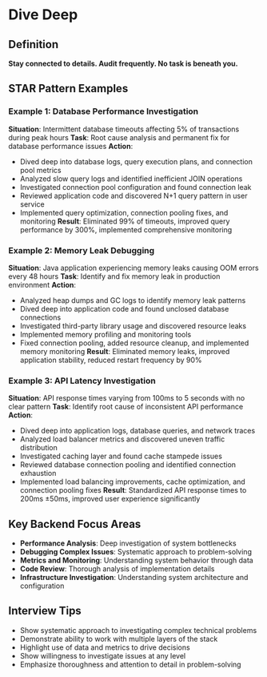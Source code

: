 # Dive Deep

## Definition
**Stay connected to details. Audit frequently. No task is beneath you.**

## STAR Pattern Examples

### Example 1: Database Performance Investigation
**Situation**: Intermittent database timeouts affecting 5% of transactions during peak hours
**Task**: Root cause analysis and permanent fix for database performance issues
**Action**:
- Dived deep into database logs, query execution plans, and connection pool metrics
- Analyzed slow query logs and identified inefficient JOIN operations
- Investigated connection pool configuration and found connection leak
- Reviewed application code and discovered N+1 query pattern in user service
- Implemented query optimization, connection pooling fixes, and monitoring
**Result**: Eliminated 99% of timeouts, improved query performance by 300%, implemented comprehensive monitoring

### Example 2: Memory Leak Debugging
**Situation**: Java application experiencing memory leaks causing OOM errors every 48 hours
**Task**: Identify and fix memory leak in production environment
**Action**:
- Analyzed heap dumps and GC logs to identify memory leak patterns
- Dived deep into application code and found unclosed database connections
- Investigated third-party library usage and discovered resource leaks
- Implemented memory profiling and monitoring tools
- Fixed connection pooling, added resource cleanup, and implemented memory monitoring
**Result**: Eliminated memory leaks, improved application stability, reduced restart frequency by 90%

### Example 3: API Latency Investigation
**Situation**: API response times varying from 100ms to 5 seconds with no clear pattern
**Task**: Identify root cause of inconsistent API performance
**Action**:
- Dived deep into application logs, database queries, and network traces
- Analyzed load balancer metrics and discovered uneven traffic distribution
- Investigated caching layer and found cache stampede issues
- Reviewed database connection pooling and identified connection exhaustion
- Implemented load balancing improvements, cache optimization, and connection pooling fixes
**Result**: Standardized API response times to 200ms ±50ms, improved user experience significantly

## Key Backend Focus Areas
- **Performance Analysis**: Deep investigation of system bottlenecks
- **Debugging Complex Issues**: Systematic approach to problem-solving
- **Metrics and Monitoring**: Understanding system behavior through data
- **Code Review**: Thorough analysis of implementation details
- **Infrastructure Investigation**: Understanding system architecture and configuration

## Interview Tips
- Show systematic approach to investigating complex technical problems
- Demonstrate ability to work with multiple layers of the stack
- Highlight use of data and metrics to drive decisions
- Show willingness to investigate issues at any level
- Emphasize thoroughness and attention to detail in problem-solving 